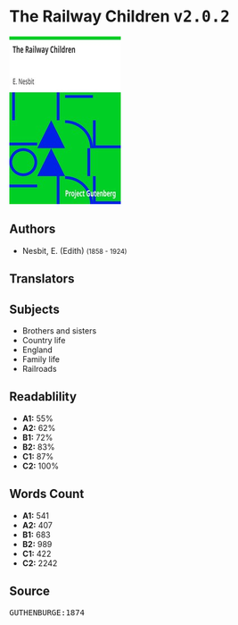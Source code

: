 # The Railway Children <kbd>v2.0.2</kbd>

![](./cover.medium.jpg "")

## Authors


 - Nesbit, E. (Edith) <small>(1858 - 1924)</small>

## Translators



## Subjects


 - Brothers and sisters
 - Country life
 - England
 - Family life
 - Railroads

## Readablility


 - **A1:** 55%
 - **A2:** 62%
 - **B1:** 72%
 - **B2:** 83%
 - **C1:** 87%
 - **C2:** 100%

## Words Count


 - **A1:** 541
 - **A2:** 407
 - **B1:** 683
 - **B2:** 989
 - **C1:** 422
 - **C2:** 2242

## Source


<kbd>GUTHENBURGE:1874</kbd>
